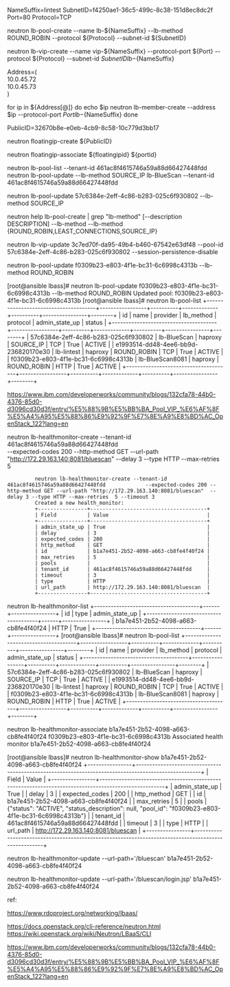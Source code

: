 

NameSuffix=lintest
SubnetID=f4250ae1-36c5-499c-8c38-151d8ec8dc2f
Port=80
Protocol=TCP

neutron lb-pool-create --name lb-${NameSuffix} --lb-method ROUND_ROBIN --protocol ${Protocol} --subnet-id ${SubnetID}

neutron lb-vip-create --name vip-${NameSuffix} --protocol-port ${Port} --protocol ${Protocol} --subnet-id ${SubnetID} lb-${NameSuffix}


Address=( \
          10.0.45.72 \
          10.0.45.73 \
        )

for ip in ${Address[@]}
do
    echo $ip
    neutron lb-member-create --address $ip --protocol-port ${Port} lb-${NameSuffix}
done

PublicID=32670b8e-e0eb-4cb9-8c58-10c779d3bb17

 neutron floatingip-create ${PublicID}

neutron floatingip-associate  ${floatingipid} ${portid}

neutron lb-pool-list  --tenant-id 461ac8f4615746a59a88d66427448fdd
neutron lb-pool-update --lb-method SOURCE_IP  lb-BlueScan --tenant-id 461ac8f4615746a59a88d66427448fdd

neutron lb-pool-update 57c6384e-2eff-4c86-b283-025c6f930802 --lb-method SOURCE_IP

neutron help lb-pool-create | grep "lb-method"
[--description DESCRIPTION] --lb-method
--lb-method {ROUND_ROBIN,LEAST_CONNECTIONS,SOURCE_IP}




neutron lb-vip-update 3c7ed70f-da95-49b4-b460-67542e63df48  --pool-id 57c6384e-2eff-4c86-b283-025c6f930802 --session-persistence-disable



neutron lb-pool-update f0309b23-e803-4f1e-bc31-6c6998c4313b --lb-method ROUND_ROBIN

[root@ansible lbass]# neutron lb-pool-update f0309b23-e803-4f1e-bc31-6c6998c4313b --lb-method ROUND_ROBIN
Updated pool: f0309b23-e803-4f1e-bc31-6c6998c4313b
[root@ansible lbass]# neutron lb-pool-list
+--------------------------------------+-----------------+----------+-------------+----------+----------------+--------+
| id                                   | name            | provider | lb_method   | protocol | admin_state_up | status |
+--------------------------------------+-----------------+----------+-------------+----------+----------------+--------+
| 57c6384e-2eff-4c86-b283-025c6f930802 | lb-BlueScan     | haproxy  | SOURCE_IP   | TCP      | True           | ACTIVE |
| e1993514-dd48-4ee6-bb9d-236820170e30 | lb-lintest      | haproxy  | ROUND_ROBIN | TCP      | True           | ACTIVE |
| f0309b23-e803-4f1e-bc31-6c6998c4313b | lb-BlueScan8081 | haproxy  | ROUND_ROBIN | HTTP     | True           | ACTIVE |
+--------------------------------------+-----------------+----------+-------------+----------+----------------+--------+



https://www.ibm.com/developerworks/community/blogs/132cfa78-44b0-4376-85d0-d3096cd30d3f/entry/%E5%88%9B%E5%BB%BA_Pool_VIP_%E6%AF%8F%E5%A4%A95%E5%88%86%E9%92%9F%E7%8E%A9%E8%BD%AC_OpenStack_122?lang=en

neutron lb-healthmonitor-create --tenant-id  461ac8f4615746a59a88d66427448fdd \
            --expected-codes 200 --http-method GET --url-path "http://172.29.163.140:8081/bluescan"  --delay 3 --type HTTP --max-retries  5 



             neutron lb-healthmonitor-create --tenant-id  461ac8f4615746a59a88d66427448fdd             --expected-codes 200 --http-method GET --url-path "http://172.29.163.140:8081/bluescan"  --delay 3 --type HTTP --max-retries  5 --timeout 3
             Created a new health_monitor:
             +----------------+--------------------------------------+
             | Field          | Value                                |
             +----------------+--------------------------------------+
             | admin_state_up | True                                 |
             | delay          | 3                                    |
             | expected_codes | 200                                  |
             | http_method    | GET                                  |
             | id             | b1a7e451-2b52-4098-a663-cb8fe4f40f24 |
             | max_retries    | 5                                    |
             | pools          |                                      |
             | tenant_id      | 461ac8f4615746a59a88d66427448fdd     |
             | timeout        | 3                                    |
             | type           | HTTP                                 |
             | url_path       | http://172.29.163.140:8081/bluescan  |
             +----------------+--------------------------------------+

 neutron lb-healthmonitor-list
 +--------------------------------------+------+----------------+
 | id                                   | type | admin_state_up |
 +--------------------------------------+------+----------------+
 | b1a7e451-2b52-4098-a663-cb8fe4f40f24 | HTTP | True           |
 +--------------------------------------+------+----------------+
 [root@ansible lbass]# neutron lb-pool-list
 +--------------------------------------+-----------------+----------+-------------+----------+----------------+--------+
 | id                                   | name            | provider | lb_method   | protocol | admin_state_up | status |
 +--------------------------------------+-----------------+----------+-------------+----------+----------------+--------+
 | 57c6384e-2eff-4c86-b283-025c6f930802 | lb-BlueScan     | haproxy  | SOURCE_IP   | TCP      | True           | ACTIVE |
 | e1993514-dd48-4ee6-bb9d-236820170e30 | lb-lintest      | haproxy  | ROUND_ROBIN | TCP      | True           | ACTIVE |
 | f0309b23-e803-4f1e-bc31-6c6998c4313b | lb-BlueScan8081 | haproxy  | ROUND_ROBIN | HTTP     | True           | ACTIVE |
 +--------------------------------------+-----------------+----------+-------------+----------+----------------+--------+


 neutron lb-healthmonitor-associate b1a7e451-2b52-4098-a663-cb8fe4f40f24 f0309b23-e803-4f1e-bc31-6c6998c4313b
 Associated health monitor b1a7e451-2b52-4098-a663-cb8fe4f40f24

 [root@ansible lbass]# neutron  lb-healthmonitor-show b1a7e451-2b52-4098-a663-cb8fe4f40f24
 +----------------+-----------------------------------------------------------------------------------------------------+
 | Field          | Value                                                                                               |
 +----------------+-----------------------------------------------------------------------------------------------------+
 | admin_state_up | True                                                                                                |
 | delay          | 3                                                                                                   |
 | expected_codes | 200                                                                                                 |
 | http_method    | GET                                                                                                 |
 | id             | b1a7e451-2b52-4098-a663-cb8fe4f40f24                                                                |
 | max_retries    | 5                                                                                                   |
 | pools          | {"status": "ACTIVE", "status_description": null, "pool_id": "f0309b23-e803-4f1e-bc31-6c6998c4313b"} |
 | tenant_id      | 461ac8f4615746a59a88d66427448fdd                                                                    |
 | timeout        | 3                                                                                                   |
 | type           | HTTP                                                                                                |
 | url_path       | http://172.29.163.140:8081/bluescan                                                                 |
 +----------------+-----------------------------------------------------------------------------------------------------+


  neutron lb-healthmonitor-update --url-path='/bluescan' b1a7e451-2b52-4098-a663-cb8fe4f40f24

  neutron lb-healthmonitor-update --url-path='/bluescan/login.jsp' b1a7e451-2b52-4098-a663-cb8fe4f40f24


  ref:

https://www.rdoproject.org/networking/lbaas/

https://docs.openstack.org/cli-reference/neutron.html
https://wiki.openstack.org/wiki/Neutron/LBaaS/CLI

https://www.ibm.com/developerworks/community/blogs/132cfa78-44b0-4376-85d0-d3096cd30d3f/entry/%E5%88%9B%E5%BB%BA_Pool_VIP_%E6%AF%8F%E5%A4%A95%E5%88%86%E9%92%9F%E7%8E%A9%E8%BD%AC_OpenStack_122?lang=en



